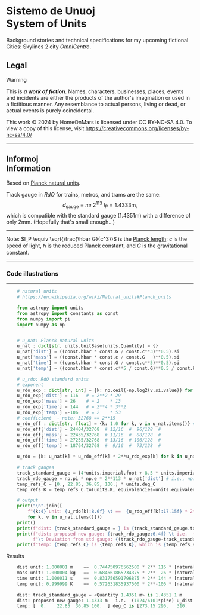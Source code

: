 <!-- -*- coding: utf-8 -*- -->

Sistemo de Unuoj  
System of Units
===============================================================================

Background stories and technical specifications
for my upcoming fictional Cities: Skylines 2 city *OmniCentro*.


Legal
-------------------------------------------------------------------------------

> [!WARNING]
> This is ***a work of fiction***.
> Names, characters, businesses, places, events and incidents
> are either the products of the author's imagination or used in a fictitious manner.
> Any resemblance to actual persons, living or dead, or actual events is purely coincidental.

This work © 2024 by HomeOnMars is licensed under CC BY-NC-SA 4.0.
To view a copy of this license, visit <https://creativecommons.org/licenses/by-nc-sa/4.0/>

-------------------------------------------------------------------------------









Informoj  
Information
-------------------------------------------------------------------------------

Based on [Planck natural units](https://en.wikipedia.org/wiki/Natural_units#Planck_units).

Track gauge in *RdO* for trains, metros, and trams are the same:
$$d_\mathrm{gauge} \equiv \pi e ~ 2^{113} ~ l_P = 1.4333 \mathrm{m},$$
which is compatible with the standard gauge ($1.4351 \mathrm{m}$)
with a difference of only $2 \mathrm{mm}$.
(Hopefully that's small enough...)

-------------------------------------------------------------------------------

Note:
$l_P \equiv \sqrt{\frac{\hbar G}{c^3}}$
is the [Planck length](https://simple.wikipedia.org/wiki/Planck_length#):
$c$
is the speed of light,
$\hbar$ is the reduced Planck constant, and
$G$
is the gravitational constant.

-------------------------------------------------------------------------------




### Code illustrations

-------------------------------------------------------------------------------


```python
    # natural units
    # https://en.wikipedia.org/wiki/Natural_units#Planck_units

    from astropy import units
    from astropy import constants as const
    from numpy import pi
    import numpy as np


    # u_nat: Planck natural units
    u_nat : dict[str, units.UnitBase|units.Quantity] = {}
    u_nat['dist'] = ((const.hbar * const.G / const.c**3)**0.5).si
    u_nat['mass'] = ((const.hbar * const.c / const.G   )**0.5).si
    u_nat['time'] = ((const.hbar * const.G / const.c**5)**0.5).si
    u_nat['temp'] = ((const.hbar * const.c**5 / const.G)**0.5 / const.k_B).si

    # u_rdo: RdO standard units
    # exponent
    u_rdo_exp : dict[str, int] = {k: np.ceil(-np.log2(v.si.value)) for k, v in u_nat.items()} # default
    u_rdo_exp['dist'] = 116   # = 2**2 * 29
    u_rdo_exp['mass'] = 26    # = 2    * 13
    u_rdo_exp['time'] = 144   # = 2**4 * 3**2
    u_rdo_exp['temp'] =-106   # = 2    * 53
    # coefficient  - note: 32768 == 2**15
    u_rdo_eff : dict[str, float] = {k: 1.0 for k, v in u_nat.items()} # default
    u_rdo_eff['dist'] = 24404/32768  # 12/16  #  96/128  #
    u_rdo_eff['mass'] = 22435/32768  # 11/16  #  88/128  #
    u_rdo_eff['time'] = 27255/32768  # 13/16  # 106/128  #
    u_rdo_eff['temp'] = 18764/32768  #  9/16  #  73/128  #

    u_rdo = {k: u_nat[k] * u_rdo_eff[k] * 2**u_rdo_exp[k] for k in u_nat.keys()}

    # track gauges
    track_standard_gauge = (4*units.imperial.foot + 8.5 * units.imperial.inch).si
    track_rdo_gauge = np.pi * np.e * 2**113 * u_nat['dist'] # i.e., np.pi*np.e/6 * u_rdo['dist']
    temp_refs_C = [0., 22.85, 36.85, 100.] * units.deg_C
    temp_refs_K = temp_refs_C.to(units.K, equivalencies=units.equivalencies.temperature())

    # output
    print("\n".join([
        f"{k:4} unit: {u_rdo[k]:8.6f} \t ==  {u_rdo_eff[k]:17.15f} * 2**{u_rdo_exp[k]: 4d} * [naturalUnit: {v:.4e}]"
        for k, v in u_nat.items()]))
    print()
    print(f"dist: {track_standard_gauge = } is {track_standard_gauge.to(u_rdo['dist']):6.4f}")
    print(f"dist: proposed new gauge: {track_rdo_gauge:6.4f} \t i.e.  (1024/6101*pi*e) u_dist ({track_rdo_gauge==((1024/6101)*np.pi*np.e*u_rdo['dist'])});",
          f"\t Deviation from std gauge: {(track_rdo_gauge-track_standard_gauge).to(units.mm):4.1f}")
    print(f"temp: {temp_refs_C} is {temp_refs_K}, which is {temp_refs_K.to(u_rdo['temp'])} ")
```

Results

```python
    dist unit: 1.000001 m 	 ==  0.744750976562500 * 2** 116 * [naturalUnit: 1.6163e-35 m]
    mass unit: 1.000004 kg 	 ==  0.684661865234375 * 2**  26 * [naturalUnit: 2.1764e-08 kg]
    time unit: 1.000011 s 	 ==  0.831756591796875 * 2** 144 * [naturalUnit: 5.3912e-44 s]
    temp unit: 0.999999 K 	 ==  0.572631835937500 * 2**-106 * [naturalUnit: 1.4168e+32 K]
    
    dist: track_standard_gauge = <Quantity 1.4351 m> is 1.4351 1 m
    dist: proposed new gauge: 1.4333 m 	 i.e.  (1024/6101*pi*e) u_dist (True); 	 Deviation from std gauge: -1.8 mm
    temp: [  0.    22.85  36.85 100.  ] deg_C is [273.15 296.   310.   373.15] K, which is [273.15022499 296.00024381 310.00025534 373.15030735] 0.999999 K
```
